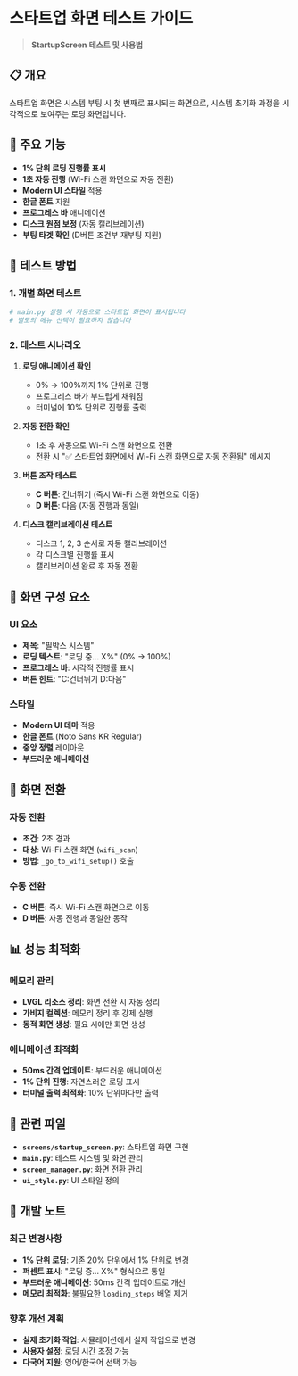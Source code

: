 # 스타트업 화면 테스트 가이드

> **StartupScreen 테스트 및 사용법**

## 📋 개요

스타트업 화면은 시스템 부팅 시 첫 번째로 표시되는 화면으로, 시스템 초기화 과정을 시각적으로 보여주는 로딩 화면입니다.

## 🎯 주요 기능

- **1% 단위 로딩 진행률 표시**
- **1초 자동 진행** (Wi-Fi 스캔 화면으로 자동 전환)
- **Modern UI 스타일** 적용
- **한글 폰트** 지원
- **프로그레스 바** 애니메이션
- **디스크 원점 보정** (자동 캘리브레이션)
- **부팅 타겟 확인** (D버튼 조건부 재부팅 지원)

## 🚀 테스트 방법

### 1. 개별 화면 테스트
```bash
# main.py 실행 시 자동으로 스타트업 화면이 표시됩니다
# 별도의 메뉴 선택이 필요하지 않습니다
```

### 2. 테스트 시나리오
1. **로딩 애니메이션 확인**
   - 0% → 100%까지 1% 단위로 진행
   - 프로그레스 바가 부드럽게 채워짐
   - 터미널에 10% 단위로 진행률 출력

2. **자동 전환 확인**
   - 1초 후 자동으로 Wi-Fi 스캔 화면으로 전환
   - 전환 시 "✅ 스타트업 화면에서 Wi-Fi 스캔 화면으로 자동 전환됨" 메시지

3. **버튼 조작 테스트**
   - **C 버튼**: 건너뛰기 (즉시 Wi-Fi 스캔 화면으로 이동)
   - **D 버튼**: 다음 (자동 진행과 동일)

4. **디스크 캘리브레이션 테스트**
   - 디스크 1, 2, 3 순서로 자동 캘리브레이션
   - 각 디스크별 진행률 표시
   - 캘리브레이션 완료 후 자동 전환

## 🔧 화면 구성 요소

### UI 요소
- **제목**: "필박스 시스템"
- **로딩 텍스트**: "로딩 중... X%" (0% → 100%)
- **프로그레스 바**: 시각적 진행률 표시
- **버튼 힌트**: "C:건너뛰기 D:다음"

### 스타일
- **Modern UI 테마** 적용
- **한글 폰트** (Noto Sans KR Regular)
- **중앙 정렬** 레이아웃
- **부드러운 애니메이션**

## 📱 화면 전환

### 자동 전환
- **조건**: 2초 경과
- **대상**: Wi-Fi 스캔 화면 (`wifi_scan`)
- **방법**: `_go_to_wifi_setup()` 호출

### 수동 전환
- **C 버튼**: 즉시 Wi-Fi 스캔 화면으로 이동
- **D 버튼**: 자동 진행과 동일한 동작


## 📊 성능 최적화

### 메모리 관리
- **LVGL 리소스 정리**: 화면 전환 시 자동 정리
- **가비지 컬렉션**: 메모리 정리 후 강제 실행
- **동적 화면 생성**: 필요 시에만 화면 생성

### 애니메이션 최적화
- **50ms 간격 업데이트**: 부드러운 애니메이션
- **1% 단위 진행**: 자연스러운 로딩 표시
- **터미널 출력 최적화**: 10% 단위마다만 출력

## 🔗 관련 파일

- **`screens/startup_screen.py`**: 스타트업 화면 구현
- **`main.py`**: 테스트 시스템 및 화면 관리
- **`screen_manager.py`**: 화면 전환 관리
- **`ui_style.py`**: UI 스타일 정의

## 📝 개발 노트

### 최근 변경사항
- **1% 단위 로딩**: 기존 20% 단위에서 1% 단위로 변경
- **퍼센트 표시**: "로딩 중... X%" 형식으로 통일
- **부드러운 애니메이션**: 50ms 간격 업데이트로 개선
- **메모리 최적화**: 불필요한 `loading_steps` 배열 제거

### 향후 개선 계획
- **실제 초기화 작업**: 시뮬레이션에서 실제 작업으로 변경
- **사용자 설정**: 로딩 시간 조정 가능
- **다국어 지원**: 영어/한국어 선택 가능
